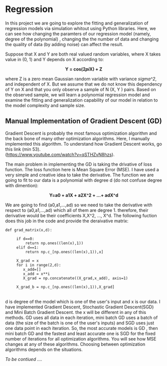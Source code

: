  # Regression
 
 In this project we are going to explore the fitting and generalization of regression models via simulation whitout using Python libraries. Here, we can see how changing the paramters of our regression model (namely, degree of the polynomial)  , changing the the number of data and changing the quality of data (by adding noise) can affect the result.
 
 Suppose that X and Y are both real valued random variables, where X takes value in (0, 1) and Y depends on X according to: <br/>
                                           <p align="center">**Y = cos(2*pi*X) + Z**<br/>
  
 where Z is a zero mean Gaussian random variable with variance *sigma^2*, and independent of X. But we assume
that we do not know this dependency of Y on X and that you only observe a sample of N (X, Y ) pairs.
Based on the observed sample, we will learn a polynomial regression model and examine the fitting and
generalization capability of our model in relation to the model complexity and sample size.<br/>
  
  
  ## Manual Implementation of Gradient Descent (GD)
  
  Gradient Descent is probably the most famous optimization algorithm and the back bone of many other optimization algorithms. Here, I manually implemented this algorithm.
To understand how Gradient Descent works, go this link (min 53).<br/> (https://www.youtube.com/watch?v=qSTHZvN8hzs). <br/>
  
The main problem in implementing the GD is taking the drivative of loss function. The loss function here is Mean Square Error (MSE). I have used a very simple and creative idea to take the derivative. 
The function we are going to fit to our data is a polynomial with degree d (do not confuse degree with dimention):<br/>
                                       <p align="center">**Y=a0 + a1X + a2X^2 + ...+ adX^d** <br/>
                                         
We are going to find (a0,a1,...,ad) so we need to take the derivative with respect to (a0,a1,...,ad)  which all of them are degree 1. therefore, their derivative would be their coefficients X,X^2, ..., X^d. The following fuction does this job in the code and provide the deraivative matrix: <br/>
                                         
                                         
```
def grad_matrix(x,d):
    
     if d==0:
         return np.ones((len(x),1))
     elif d==1:
         return np.c_[np.ones((len(x),1)),x]
     
     X_grad = x    
     for i in range(2,d):
        x_add=[]
        x_add = x**i
        X_grad = np.concatenate((X_grad,x_add), axis=1)
        
     X_grad_b = np.c_[np.ones((len(x),1)),X_grad]

```
<br/> d is degree of the model which is one of the user's input and x is our data. I have implemented Gradient Descent, Stochastic Gradient Descent(SGD) and Mini Batch Gradient Descent. the x will be different in any of this methods. GD uses all data in each iteration, mini batch GD uses a batch of data (the size of the batch is one of the user's inputs) and SGD uses just one data point in each iteration. So, the most accurate models is GD , then mini batch GD and the fastest and least accurate one is SGD for the fixed number of iterations for all optimization algorithms. You will see how MSE changes at any of these algorithms. Choosing between optimization algorithms depends on the situations.                                
                           
  *To be contiued ....*
                        
 
 
